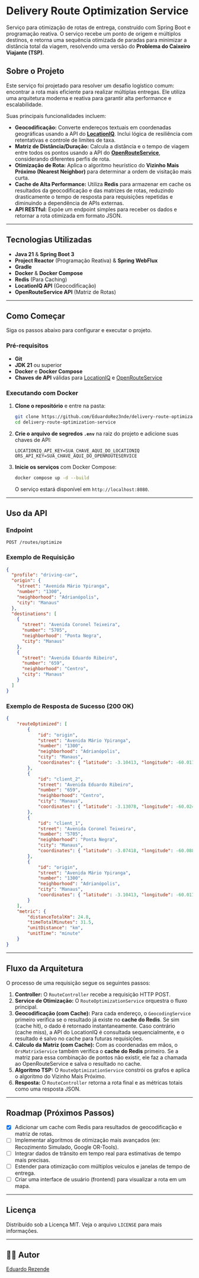 # Delivery Route Optimization Service

Serviço para otimização de rotas de entrega, construído com Spring Boot e programação reativa. O serviço recebe um ponto de origem e múltiplos destinos, e retorna uma sequência otimizada de paradas para minimizar a distância total da viagem, resolvendo uma versão do **Problema do Caixeiro Viajante (TSP)**.

## Sobre o Projeto

Este serviço foi projetado para resolver um desafio logístico comum: encontrar a rota mais eficiente para realizar múltiplas entregas. Ele utiliza uma arquitetura moderna e reativa para garantir alta performance e escalabilidade.

Suas principais funcionalidades incluem:

* **Geocodificação:** Converte endereços textuais em coordenadas geográficas usando a API do **[LocationIQ](https://locationiq.com/)**. Inclui lógica de resiliência com retentativas e controle de limites de taxa.
* **Matriz de Distância/Duração:** Calcula a distância e o tempo de viagem entre todos os pontos usando a API do **[OpenRouteService](https://openrouteservice.org/)**, considerando diferentes perfis de rota.
* **Otimização de Rota:** Aplica o algoritmo heurístico do **Vizinho Mais Próximo (Nearest Neighbor)** para determinar a ordem de visitação mais curta.
* **Cache de Alta Performance:** Utiliza **Redis** para armazenar em cache os resultados da geocodificação e das matrizes de rotas, reduzindo drasticamente o tempo de resposta para requisições repetidas e diminuindo a dependência de APIs externas.
* **API RESTful:** Expõe um endpoint simples para receber os dados e retornar a rota otimizada em formato JSON.

-----

## Tecnologias Utilizadas

* **Java 21** & **Spring Boot 3**
* **Project Reactor** (Programação Reativa) & **Spring WebFlux**
* **Gradle**
* **Docker** & **Docker Compose**
* **Redis** (Para Caching)
* **LocationIQ API** (Geocodificação)
* **OpenRouteService API** (Matriz de Rotas)

-----

## Como Começar

Siga os passos abaixo para configurar e executar o projeto.

### Pré-requisitos

* **Git**
* **JDK 21** ou superior
* **Docker** e **Docker Compose**
* **Chaves de API** válidas para [LocationIQ](https://locationiq.com/) e [OpenRouteService](https://openrouteservice.org/)

### Executando com Docker

1.  **Clone o repositório** e entre na pasta:

    ```sh
    git clone https://github.com/EduardoRez3nde/delivery-route-optimization-service.git
    cd delivery-route-optimization-service
    ```

2.  **Crie o arquivo de segredos `.env`** na raiz do projeto e adicione suas chaves de API:

    ```
    LOCATIONIQ_API_KEY=SUA_CHAVE_AQUI_DO_LOCATIONIQ
    ORS_API_KEY=SUA_CHAVE_AQUI_DO_OPENROUTESERVICE
    ```

3.  **Inicie os serviços** com Docker Compose:

    ```sh
    docker compose up -d --build
    ```

    O serviço estará disponível em `http://localhost:8080`.


-----

## Uso da API

### Endpoint

`POST /routes/optimize`

### Exemplo de Requisição

```json
{
  "profile": "driving-car",
  "origin": {
    "street": "Avenida Mário Ypiranga", 
    "number": "1300", 
    "neighborhood": "Adrianópolis", 
    "city": "Manaus"
  },
  "destinations": [
    {
      "street": "Avenida Coronel Teixeira",
      "number": "5705", 
      "neighborhood": "Ponta Negra", 
      "city": "Manaus"
    },
    { 
      "street": "Avenida Eduardo Ribeiro", 
      "number": "659", 
      "neighborhood": "Centro", 
      "city": "Manaus"
    }
  ]
}
```

### Exemplo de Resposta de Sucesso (200 OK)

```json
{
    "routeOptimized": [
        {
            "id": "origin",
            "street": "Avenida Mário Ypiranga",
            "number": "1300",
            "neighborhood": "Adrianópolis",
            "city": "Manaus",
            "coordinates": { "latitude": -3.10413, "longitude": -60.01135 }
        },
        {
            "id": "client_2",
            "street": "Avenida Eduardo Ribeiro",
            "number": "659",
            "neighborhood": "Centro",
            "city": "Manaus",
            "coordinates": { "latitude": -3.13078, "longitude": -60.02420 }
        },
        {
            "id": "client_1",
            "street": "Avenida Coronel Teixeira",
            "number": "5705",
            "neighborhood": "Ponta Negra",
            "city": "Manaus",
            "coordinates": { "latitude": -3.07418, "longitude": -60.08834 }
        },
        {
            "id": "origin",
            "street": "Avenida Mário Ypiranga",
            "number": "1300",
            "neighborhood": "Adrianópolis",
            "city": "Manaus",
            "coordinates": { "latitude": -3.10413, "longitude": -60.01135 }
        }
    ],
    "metric": {
        "distanceTotalKm": 24.8,
        "timeTotalMinutes": 31.5,
        "unitDistance": "km",
        "unitTime": "minute"
    }
}
```

-----

## Fluxo da Arquitetura

O processo de uma requisição segue os seguintes passos:

1.  **Controller:** O `RouteController` recebe a requisição HTTP POST.
2.  **Service de Otimização:** O `RouteOptimizationService` orquestra o fluxo principal.
3.  **Geocodificação (com Cache):** Para cada endereço, o `GeocodingService` primeiro verifica se o resultado já existe no **cache do Redis**. Se sim (cache hit), o dado é retornado instantaneamente. Caso contrário (cache miss), a API do LocationIQ é consultada sequencialmente, e o resultado é salvo no cache para futuras requisições.
4.  **Cálculo da Matriz (com Cache):** Com as coordenadas em mãos, o `OrsMatrixService` também verifica o **cache do Redis** primeiro. Se a matriz para essa combinação de pontos não existir, ele faz a chamada ao OpenRouteService e salva o resultado no cache.
5.  **Algoritmo TSP:** O `RouteOptimizationService` constrói os grafos e aplica o algoritmo do Vizinho Mais Próximo.
6.  **Resposta:** O `RouteController` retorna a rota final e as métricas totais como uma resposta JSON.

-----

## Roadmap (Próximos Passos)

* [x] Adicionar um cache com Redis para resultados de geocodificação e matriz de rotas.
* [ ] Implementar algoritmos de otimização mais avançados (ex: Recozimento Simulado, Google OR-Tools).
* [ ] Integrar dados de trânsito em tempo real para estimativas de tempo mais precisas.
* [ ] Estender para otimização com múltiplos veículos e janelas de tempo de entrega.
* [ ] Criar uma interface de usuário (frontend) para visualizar a rota em um mapa.

-----

## Licença

Distribuído sob a Licença MIT. Veja o arquivo `LICENSE` para mais informações.

-----

## 🧑‍💻 Autor

[Eduardo Rezende](https://github.com/EduardoRez3nde)